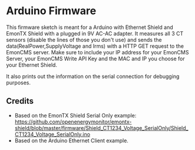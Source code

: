 # Arduino Firmware
This firmware sketch is meant for a Arduino with Ethernet Shield and EmonTX Shield with a plugged in 9V AC-AC adapter. It measures all 3 CT sensors (disable the lines of those you don't use) and sends the data(RealPower,SupplyVoltage and Irms) with a HTTP GET request to the EmonCMS server. Make sure to include your IP address for your EmonCMS Server, your EmonCMS Write API Key and the MAC and IP you choose for your Ethernet Shield. 

It also prints out the information on the serial connection for debugging purposes. 

## Credits
* Based on the EmonTX Shield Serial Only example:
https://github.com/openenergymonitor/emontx-shield/blob/master/firmware/Shield_CT1234_Voltage_SerialOnly/Shield_CT1234_Voltage_SerialOnly.ino
* Based on the Arduino Ethernet Client example.

